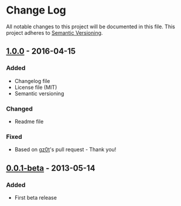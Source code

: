 # Change Log
All notable changes to this project will be documented in this file.
This project adheres to [Semantic Versioning](http://semver.org/).

## [1.0.0] - 2016-04-15
### Added
- Changelog file
- License file (MIT)
- Semantic versioning

### Changed
- Readme file

### Fixed
- Based on [gz0t](https://github.com/gz0t)'s pull request - Thank you!

## [0.0.1-beta] - 2013-05-14
### Added
- First beta release 

[1.0.0]: https://github.com/drahosistvan/cscartapi/releases/tag/v1.0.0
[0.0.1-beta]: https://github.com/drahosistvan/cscartapi/releases/tag/v0.0.1-beta